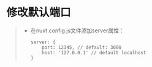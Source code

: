 # 修改默认端口
>* 在nuxt.config.js文件添加server属性：
>   ```
>   server: {
>       port: 12345, // default: 3000
>       host: '127.0.0.1' // default localhost
>   }
>   ```

